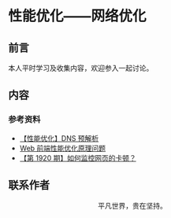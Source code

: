 # 性能优化——网络优化

## 前言

本人平时学习及收集内容，欢迎参入一起讨论。

## 内容

### 参考资料

- [【性能优化】DNS 预解析](https://github.com/amandakelake/blog/issues/50)
- [Web 前端性能优化原理问题](https://mp.weixin.qq.com/s/ZSGCQlWPcMzp-o3QOUjdyw)
- [【第 1920 期】如何监控网页的卡顿？](https://mp.weixin.qq.com/s/d-v7QgmP9aGnQr2nbpfzjQ)

## 联系作者

<div align="center">
    <p>
        平凡世界，贵在坚持。
    </p>
    <img :src="$withBase('/about/contact.png')" />
</div>
